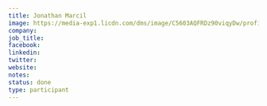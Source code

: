 ```yaml
---
title: Jonathan Marcil
image: https://media-exp1.licdn.com/dms/image/C5603AQFRDz90viqyDw/profile-displayphoto-shrink_400_400/0/1516276115223?e=1611792000&v=beta&t=Kdqyp19z7Jk-Zrrt4tI6JRb0D8Os9wc27QmDuch9zMo
company: 
job_title: 
facebook:
linkedin: 
twitter: 
website:
notes:
status: done
type: participant
---
```

